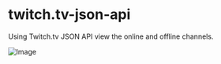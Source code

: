 # twitch.tv-json-api
Using Twitch.tv JSON API view the online and offline channels.

![Image](../master/img/screenshot1.png)
